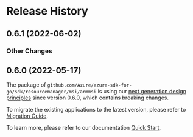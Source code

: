 # Release History

## 0.6.1 (2022-06-02)
### Other Changes


## 0.6.0 (2022-05-17)

The package of `github.com/Azure/azure-sdk-for-go/sdk/resourcemanager/msi/armmsi` is using our [next generation design principles](https://azure.github.io/azure-sdk/general_introduction.html) since version 0.6.0, which contains breaking changes.

To migrate the existing applications to the latest version, please refer to [Migration Guide](https://aka.ms/azsdk/go/mgmt/migration).

To learn more, please refer to our documentation [Quick Start](https://aka.ms/azsdk/go/mgmt).